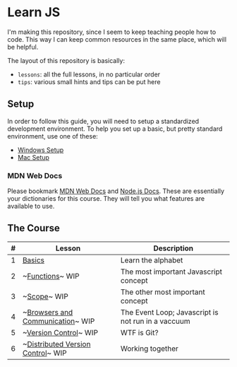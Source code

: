 # Learn JS

I'm making this repository, since I seem to keep teaching people how to code.
This way I can keep common resources in the same place, which will be helpful.

The layout of this repository is basically:

- `lessons`: all the full lessons, in no particular order
- `tips`: various small hints and tips can be put here

## Setup

In order to follow this guide, you will need to setup a standardized development
environment. To help you set up a basic, but pretty standard environment, use
one of these:

- [Windows Setup](./tips/windows-dev-setup-guide.md)
- [Mac Setup](./tips/mac-dev-setup-guide.md)

### MDN Web Docs

Please bookmark [MDN Web Docs](https://developer.mozilla.org/en-US/) and
[Node.js Docs](https://nodejs.org/en/docs/). These are essentially your
dictionaries for this course. They will tell you what features are available to
use.

## The Course

| #   | Lesson                                                                         | Description                                        |
| --- | ------------------------------------------------------------------------------ | -------------------------------------------------- |
| 1   | [Basics](./lessons/Basics)                                                     | Learn the alphabet                                 |
| 2   | ~[Functions](./lessons/Functions)~ WIP                                         | The most important Javascript concept              |
| 3   | ~[Scope](./lessons/Scope)~ WIP                                                 | The other most important concept                   |
| 4   | ~[Browsers and Communication]("./lessons/Browsers%20and%20Communication")~ WIP | The Event Loop; Javascript is not run in a vaccuum |
| 5   | ~[Version Control](./lessons/Version%20Control)~ WIP                           | WTF is Git?                                        |
| 6   | ~[Distributed Version Control](./lessons/Distributed%20Version%20Control)~ WIP | Working together                                   |

